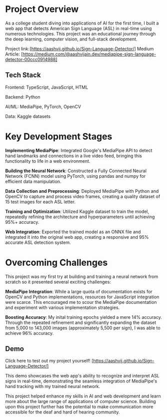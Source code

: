 # Project Overview
As a college student diving into applications of AI for the first time, I built a web app that detects American Sign Language (ASL) in real-time using numerous technologies. This project was an educational journey through the deep learning, computer vision, and full-stack development.

Project link: [https://aashvij.github.io/Sign-Language-Detector/]
Medium Article: [https://medium.com/@aashvijain.dev/mediapipe-sign-language-detector-00ccc0914988]

## Tech Stack

Frontend: TypeScript, JavaScript, HTML

Backend: Python

AI/ML: MediaPipe, PyTorch, OpenCV

Data: Kaggle datasets

# Key Development Stages

**Implementing MediaPipe**: Integrated Google's MediaPipe API to detect hand landmarks and connections in a live video feed, bringing this functionality to life in a web environment.

**Building the Neural Network**: Constructed a Fully Connected Neural Network (FCNN) model using PyTorch, using pandas and numpy for efficient data manipulation.

**Data Collection and Preprocessing**: Deployed MediaPipe with Python and OpenCV to capture and process video frames, creating a quality dataset of 15 test images for each ASL letter.

**Training and Optimization**: Utilized Kaggle dataset to train the model, repeatedly refining the architecture and hyperparameters until achieving 95%+ accuracy.

**Web Integration**: Exported the trained model as an ONNX file and integrated it into the original web app, creating a responsive and 95% accurate ASL detection system.

# Overcoming Challenges
This project was my first try at building and training a neural network from scratch so it presented several exciting challenges:

**MediaPipe Integration**: While a large quota of documentation exists for OpenCV and Python implementations, resources for JavaScript integration were scarce. This encouraged me to scour the MediaPipe documentation and experiment with various implementation strategies.

**Boosting Accuracy**: My inital training epochs yielded a mere 14% accuracy. Through the repeated refinement and significantly expanding the dataset from 5,000 to 143,000 images (approximately 5,500 per sign), I was able to achieve 96% accuracy.

## Demo
Click here to test out my project yourself! [https://aashvij.github.io/Sign-Language-Detector/]

This demo showcases the web app's ability to recognize and interpret ASL signs in real-time, demonstrating the seamless integration of MediaPipe's hand tracking with my trained neural network.

This project helped enhance my skills in AI and web development and learn more about the large range of applications of computer science. Building upon this project further has the potential to make communication more accessible for the deaf and hard of hearing community.

